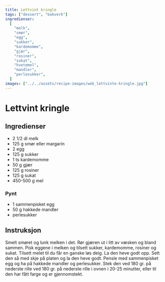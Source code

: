 ```yaml
---
title: Lettvint kringle
tags: ["dessert", "bakverk"]
ingredienser:
  [
    "melk",
    "smør",
    "egg",
    "sukker",
    "kardemomme",
    "gjær",
    "rosiner",
    "sukat",
    "hvetemel",
    "mandler",
    "perlesukker",
  ]
images: ["../../assets/recipe-images/web_lettvinte-kringle.jpg"]
---
```


# Lettvint kringle

## Ingredienser

- 2 1/2 dl melk
- 125 g smør eller margarin
- 2 egg
- 125 g sukker
- 1 ts kardemomme
- 50 g gjær
- 125 g rosiner
- 125 g sukat
- 450-500 g mel

### Pynt

- 1 sammenpisket egg
- 50 g hakkede mandler
- perlesukker

## Instruksjon

Smelt smøret og lunk melken i det. Rør gjæren ut i litt av væsken og bland sammen. Pisk eggene i melken og tilsett sukker, kardemomme, rosiner og sukat. Tilsett melet til du får en ganske løs deig. La den heve godt opp. Sett den så med skje på platen og la den heve godt. Pensle med sammenpisket egg og ha på hakkede mandler og perlesukker. Stek den ved 180 gr. på nederste rille ved 180 gr. på nederste rille i ovnen i 20-25 minutter, eller til den har fått farge og er gjennomstekt.
